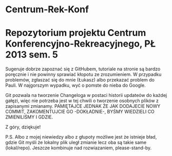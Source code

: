 Centrum-Rek-Konf
================

Repozytorium projektu Centrum Konferencyjno-Rekreacyjnego, PŁ 2013 sem. 5
================

Sugeruje dobrze zapoznać się z GitHubem, tutoriale na stronie są bardzo poręcznie i nie powinny sprawiać kłopotu ze zrozumieniem. W przypadku problemów, zgłaszać się do mnie (Łukasz) albo przekazać problem do Pauli. W najgorszym wypadku, wyć o pomste do nieba do Google.

Git pozwala na tworzenie Changeloga w postaci historii updateów do każdej gałęzi, więc nie potrzeba jest w tej chwili o tworzenie osobnych plików z zapisanymi zmianamy. PAMIĘTAJCE JEDNAK ŻE JAK DODAJECIE NOWY COMMIT, ZAKOMENTUJCIE GO -DOKŁADNIE-, BYŚMY WIEDZIELI CO ZMIENILIŚMY I GDZIE.

Z góry, dziękuje!

P.S.
Albo z mojej niewiedzy albo z głupoty możliwe jest że istnieje bład, gdzie Git myśli że lokalny plik uległ zmianie lecz oba są takie same (lokal/repo). Jeszcze kombinuje nad rozwiazaniem, please-stand-by.
